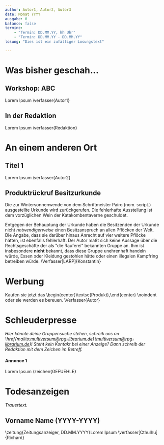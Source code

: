 ```yaml
---
author: Autor1, Autor2, Autor3
date: Monat YYYY
ausgabe: 0
balance: false
termine:
    - "Termin: DD.MM.YY, hh Uhr"
    - "Termin: DD.MM.YY - DD.MM.YY"
losung: "Dies ist ein zufälliger Losungstext"

---
```


# Was bisher geschah...

## Workshop: ABC
Lorem Ipsum
\verfasser{Autor1}

## In der Redaktion
Lorem Ipsum
\verfasser{Redaktion}

# An einem anderen Ort

## Titel 1
Lorem Ipsum
\verfasser{Autor2}

## Produktrückruf Besitzurkunde
Die zur Wintersonnenwende von dem Schriftmeister Pairo (nom. script.) ausgestellte Urkunde wird zurückgerufen. Die fehlerhafte Ausstellung ist dem vorzüglichen Wein der Katakombentaverne geschuldet.

Entgegen der Behauptung der Urkunde haben die Besitzenden der Urkunde nicht *notwendigerweise* einen Besitzanspruch an allen Pflöcken der Welt. Die Angabe, dass sie darüber hinaus Anrecht auf vier weitere Pflöcke hätten, ist ebenfalls fehlerhaft. Der Autor maßt sich keine Aussage über die Rechtsgeschäfte der als "die Rauferei" bekannten Gruppe an. Ihm ist insbesondere **nicht** bekannt, dass diese Gruppe unehrenhaft handeln würde, Essen oder Kleidung gestohlen hätte oder einen illegalen Kampfring betreiben würde. 
\Verfasser[LARP]{Konstantin}

# Werbung
Kaufen sie jetzt das
\begin{center}\textsc{Produkt},\end{center} \noindent oder sie werden es bereuen.
\Verfasser{Autor}

# Schleuderpresse
*Hier könnte deine Gruppensuche stehen, schreib uns an \href{mailto:multiversum@rpg-librarium.de}{multiversum@rpg-librarium.de}! Steht kein Kontakt bei einer Anzeige? Dann schreib der Redaktion mit dem Zeichen im Betreff.*

#### Annonce 1
Lorem Ipsum
\zeichen{GEFUEHLE}

# Todesanzeigen
*Trauertext.*

## Vorname Name (YYYY-YYYY)
\zeitung{Zeitungsanzeiger, DD.MM.YYYY}Lorem Ipsum
\verfasser[Cthulhu]{Richard}
